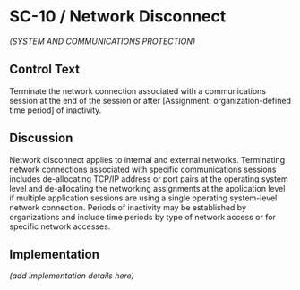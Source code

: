 # SC-10 / Network Disconnect

_(SYSTEM AND COMMUNICATIONS PROTECTION)_

## Control Text

Terminate the network connection associated with a communications session at the end of the session or after [Assignment: organization-defined time period] of inactivity.

## Discussion

Network disconnect applies to internal and external networks. Terminating network connections associated with specific communications sessions includes de-allocating TCP/IP address or port pairs at the operating system level and de-allocating the networking assignments at the application level if multiple application sessions are using a single operating system-level network connection. Periods of inactivity may be established by organizations and include time periods by type of network access or for specific network accesses.

## Implementation

_(add implementation details here)_
